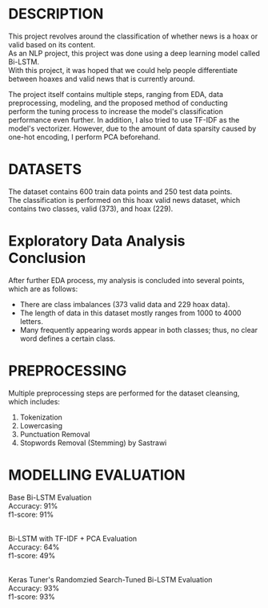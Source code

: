 DESCRIPTION
=================================================================================================================================
This project revolves around the classification of whether news is a hoax or valid based on its content.
<br>As an NLP project, this project was done using a deep learning model called Bi-LSTM.
<br>With this project, it was hoped that we could help people differentiate between hoaxes and valid news that is currently around.

The project itself contains multiple steps, ranging from EDA, data preprocessing, modeling, and the proposed method of conducting
<br>perform the tuning process to increase the model's classification performance even further. In addition, I also tried to use TF-IDF as the
<br>model's vectorizer. However, due to the amount of data sparsity caused by one-hot encoding, I perform PCA beforehand.


DATASETS
=================================================================================================================================
The dataset contains 600 train data points and 250 test data points.
<br>The classification is performed on this hoax valid news dataset, which contains two classes, valid (373), and hoax (229).


Exploratory Data Analysis Conclusion
=================================================================================================================================
After further EDA process, my analysis is concluded into several points, which are as follows:
- There are class imbalances (373 valid data and 229 hoax data).
- The length of data in this dataset mostly ranges from 1000 to 4000 letters.
- Many frequently appearing words appear in both classes; thus, no clear word defines a certain class.


PREPROCESSING
=================================================================================================================================
Multiple preprocessing steps are performed for the dataset cleansing, which includes:
1) Tokenization
2) Lowercasing
3) Punctuation Removal
4) Stopwords Removal (Stemming) by Sastrawi


MODELLING EVALUATION
=================================================================================================================================
Base Bi-LSTM Evaluation
<br>Accuracy: 91%
<br>f1-score: 91%

<br>Bi-LSTM with TF-IDF + PCA Evaluation
<br>Accuracy: 64%
<br>f1-score: 49%

<br>Keras Tuner's Randomzied Search-Tuned Bi-LSTM Evaluation
<br>Accuracy: 93%
<br>f1-score: 93%
